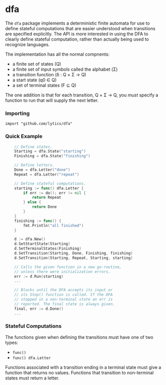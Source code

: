 dfa
===

The `dfa` package implements a deterministic finite automata for use to define stateful
computations that are easier understood when transitions are specified explicitly. The
API is more interested in using the DFA to clearly define stateful computation, rather
than actually being used to recognize languages.

The implementation has all the normal compnents:

 * a finite set of states (Q)
 * a finite set of input symbols called the alphabet (Σ)
 * a transition function (δ : Q × Σ → Q)
 * a start state (q0 ∈ Q)
 * a set of terminal states (F ⊆ Q)

The one addition is that for each transition, Q × Σ → Q, you _must_ specify a function
to run that will supply the next letter.

### Importing

    import "github.com/lytics/dfa"

### Quick Example

```go
    // Define states.
    Starting = dfa.State("starting")
    Finishing = dfa.State("finishing")

    // Define letters.
    Done = dfa.Letter("done")
    Repeat = dfa.Letter("repeat")

    // Define stateful computations.
    starting := func() dfa.Letter {
        if err := do(); err != nil {
            return Repeat
        } else {
            return Done
        }
    }
    finishing := func() {
        fmt.Println("all finished")
    }

    d := dfa.New()
    d.SetStartState(Starting)
    d.SetTerminalStates(Finishing)
    d.SetTransition(Starting, Done, Finishing, finishing)
    d.SetTransition(Starting, Repeat, Starting, starting)

    // Calls the given function in a new go-routine,
    // unless there were initialization errors.
    err := d.Run(starting)
    ...

    // Blocks until the DFA accepts its input or
    // its Stop() function is called. If the DFA
    // stopped in a non-terminal state an err is
    // reported. The final state is always given.
    final, err := d.Done()
    ...
```

### Stateful Computations

The functions given when defining the transitions must have one of
two types:

 * `func()`
 * `func() dfa.Letter`

Functions associated with a transition ending in a terminal state must
give a function that returns no values. Functions that transition to
non-terminal states must return a letter.

